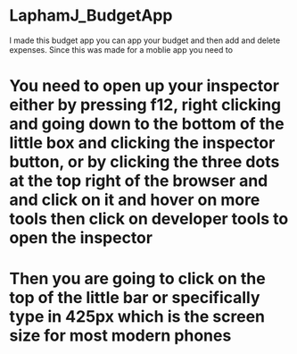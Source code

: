 # LaphamJ_BudgetApp

I made this budget app you can app your budget and then add and delete expenses.
Since this was made for a moblie app you need to 

# You need to open up your inspector either by pressing f12, right clicking and going down to the bottom of the little box and clicking the inspector button, or by clicking the three dots at the top right of the browser and and click on it and hover on more tools then click on developer tools to open the inspector 

# Then you are going to click on the top of the little bar or specifically type in 425px which is the screen size for most modern phones
